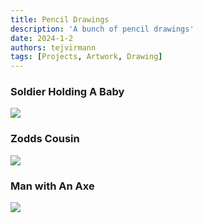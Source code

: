 ```yaml
---
title: Pencil Drawings
description: 'A bunch of pencil drawings'
date: 2024-1-2
authors: tejvirmann
tags: [Projects, Artwork, Drawing]
---
```


### Soldier Holding A Baby

![](https://firebasestorage.googleapis.com/v0/b/tejvir-website.appspot.com/o/Pencil%20Drawing%2024%2F23.jpg?alt=media&token=228583fc-18a5-408c-bafb-7e23a971c7c7)

### Zodds Cousin

![](https://firebasestorage.googleapis.com/v0/b/tejvir-website.appspot.com/o/Pencil%20Drawing%2024%2F24.jpg?alt=media&token=14faf809-a839-4f21-b55c-946cef9a8862)

### Man with An Axe

![](https://firebasestorage.googleapis.com/v0/b/tejvir-website.appspot.com/o/Pencil%20Drawing%2024%2F25.jpg?alt=media&token=910e1cbe-13ca-4025-9928-36df176f00d8)
